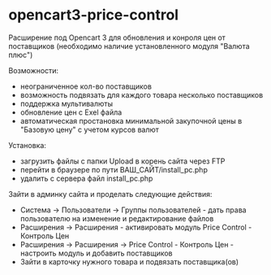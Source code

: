 # opencart3-price-control

Расширение под Opencart 3 для обновления и конроля цен от поставщиков (необходимо наличие установленного модуля "Валюта плюс")

Возможности:
- неограниченное кол-во поставщиков
- возможность подвязать для каждого товара несколько поставщиков
- поддержка мультивалюты
- обновление цен с Exel файла
- автоматическая простановка минимальной закупочной цены в "Базовую цену" с учетом курсов валют

Установка:
- загрузить файлы с папки Upload в корень сайта через FTP
- перейти в браузере по пути ВАШ_САЙТ/install_pc.php
- удалить с сервера файл install_pc.php
  
Зайти в админку сайта и проделать следующие действия:
- Система -> Пользователи -> Группы пользователей - дать права пользователю на изменение и редактирование файлов
- Расширения -> Расширения - активировать модуль Price Control - Контроль Цен
- Расширения -> Расширения -> Price Control - Контроль Цен - настроить модуль и добавить поставщиков
- Зайти в карточку нужного товара и подвязать поставщика(ов)
